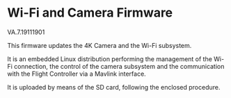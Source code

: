 # Wi-Fi and Camera Firmware

VA.7.19111901

This firmware updates the 4K Camera and the Wi-Fi subsystem. 

It is an embedded Linux distribution performing the management of the Wi-Fi connection, the control of the camera subsystem and the communication with the Flight Controller via a Mavlink interface.

It is uploaded by means of the SD card, following the enclosed procedure.

